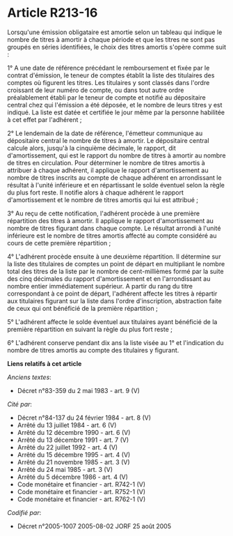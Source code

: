 # Article R213-16

Lorsqu'une émission obligataire est amortie selon un tableau qui indique le nombre de titres à amortir à chaque période et
que les titres ne sont pas groupés en séries identifiées, le choix des titres amortis s'opère comme suit :

1° A une date de référence précédant le remboursement et fixée par le contrat d'émission, le teneur de comptes établit la
liste des titulaires des comptes où figurent les titres. Les titulaires y sont classés dans l'ordre croissant de leur numéro
de compte, ou dans tout autre ordre préalablement établi par le teneur de compte et notifié au dépositaire central chez qui
l'émission a été déposée, et le nombre de leurs titres y est indiqué. La liste est datée et certifiée le jour même par la
personne habilitée à cet effet par l'adhérent ;

2° Le lendemain de la date de référence, l'émetteur communique au dépositaire central le nombre de titres à amortir. Le
dépositaire central calcule alors, jusqu'à la cinquième décimale, le rapport, dit d'amortissement, qui est le rapport du
nombre de titres à amortir au nombre de titres en circulation. Pour déterminer le nombre de titres amortis à attribuer à
chaque adhérent, il applique le rapport d'amortissement au nombre de titres inscrits au compte de chaque adhérent en
arrondissant le résultat à l'unité inférieure et en répartissant le solde éventuel selon la règle du plus fort reste. Il
notifie alors à chaque adhérent le rapport d'amortissement et le nombre de titres amortis qui lui est attribué ;

3° Au reçu de cette notification, l'adhérent procède à une première répartition des titres à amortir. Il applique le rapport
d'amortissement au nombre de titres figurant dans chaque compte. Le résultat arrondi à l'unité inférieure est le nombre de
titres amortis affecté au compte considéré au cours de cette première répartition ;

4° L'adhérent procède ensuite à une deuxième répartition. Il détermine sur la liste des titulaires de comptes un point de
départ en multipliant le nombre total des titres de la liste par le nombre de cent-millièmes formé par la suite des cinq
décimales du rapport d'amortissement et en l'arrondissant au nombre entier immédiatement supérieur. A partir du rang du titre
correspondant à ce point de départ, l'adhérent affecte les titres à répartir aux titulaires figurant sur la liste dans
l'ordre d'inscription, abstraction faite de ceux qui ont bénéficié de la première répartition ;

5° L'adhérent affecte le solde éventuel aux titulaires ayant bénéficié de la première répartition en suivant la règle du plus
fort reste ;

6° L'adhérent conserve pendant dix ans la liste visée au 1° et l'indication du nombre de titres amortis au compte des
titulaires y figurant.

**Liens relatifs à cet article**

_Anciens textes_:

  - Décret n°83-359 du 2 mai 1983 - art. 9 (V)

_Cité par_:

  - Décret n°84-137 du 24 février 1984 - art. 8 (V)
  - Arrêté du 13 juillet 1984 - art. 6 (V)
  - Arrêté du 12 décembre 1990 - art. 6 (V)
  - Arrêté du 13 décembre 1991 - art. 7 (V)
  - Arrêté du 22 juillet 1992 - art. 4 (V)
  - Arrêté du 15 décembre 1995 - art. 4 (V)
  - Arrêté du 21 novembre 1985 - art. 3 (V)
  - Arrêté du 24 mai 1985 - art. 3 (V)
  - Arrêté du 5 décembre 1986 - art. 4 (V)
  - Code monétaire et financier - art. R742-1 (V)
  - Code monétaire et financier - art. R752-1 (V)
  - Code monétaire et financier - art. R762-1 (V)

_Codifié par_:

  - Décret n°2005-1007 2005-08-02 JORF 25 août 2005
